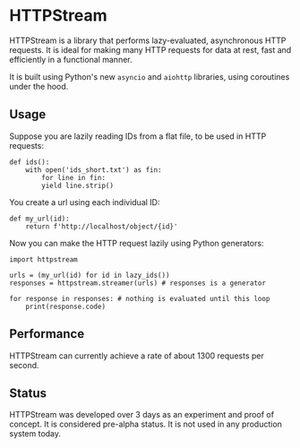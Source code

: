 # HTTPStream
HTTPStream is a library that performs lazy-evaluated, asynchronous HTTP requests. It is ideal for making many HTTP requests for data at rest, fast and efficiently in a functional manner.

It is built using Python's new `asyncio` and `aiohttp` libraries, using coroutines under the hood.

## Usage

Suppose you are lazily reading IDs from a flat file, to be used in HTTP requests:

```
def ids():
    with open('ids_short.txt') as fin:
        for line in fin:
        yield line.strip()
```

You create a url using each individual ID:

```
def my_url(id):
    return f'http://localhost/object/{id}'
```

Now you can make the HTTP request lazily using Python generators:

```
import httpstream

urls = (my_url(id) for id in lazy_ids())
responses = httpstream.streamer(urls) # responses is a generator

for response in responses: # nothing is evaluated until this loop
    print(response.code)
```


## Performance
HTTPStream can currently achieve a rate of about 1300 requests per second.

## Status

HTTPStream was developed over 3 days as an experiment and proof of concept. It is considered pre-alpha status. It is not used in any production system today.
